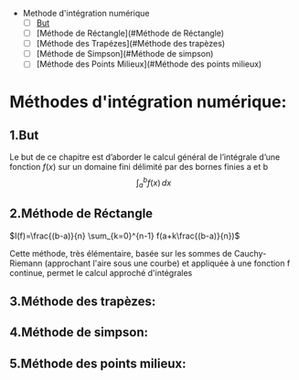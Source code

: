 - Methode d'intégration numérique
     - [ ] [But](#But)
     - [ ] [Méthode de Réctangle](#Méthode de Réctangle)
     - [ ] [Méthode des Trapézes](#Méthode des trapèzes)
     - [ ] [Méthode de Simpson](#Méthode de simpson)
     - [ ] [Méthode des Points Milieux](#Méthode des points milieux)

# Méthodes d'intégration numérique:

## 1.But
Le but de ce chapitre est d’aborder le calcul général de l’intégrale d’une fonction $f(x)$ sur un domaine fini délimité par des bornes finies a et b
$$\int_a^b f(x) \,dx$$

## 2.Méthode de Réctangle

$I(f)=\frac{(b-a)}{n} \sum_{k=0}^{n-1} f(a+k\frac{(b-a)}{n})$

Cette méthode, très élémentaire, basée sur les sommes de Cauchy-Riemann (approchant l'aire sous une courbe) et appliquée à une fonction f continue, permet le calcul approché d'intégrales 



## 3.Méthode des trapèzes:

## 4.Méthode de simpson:
 

## 5.Méthode des points milieux:
